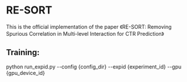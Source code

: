 # RE-SORT

This is the official  implementation of the paper 《RE-SORT: Removing Spurious Correlation in Multi-level Interaction for CTR Prediction》

## Training:

python run_expid.py --config {config_dir} --expid {experiment_id} --gpu {gpu_device_id}
